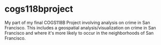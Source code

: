 # cogs118bproject
My part of my final COGS118B Project involving analysis on crime in San Francisco. This includes a geospatial analysis/visualization on crime in San Francisco and where it's more likely to occur in the neighborhoods of San Francisco.

